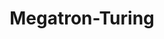 ---
title: Megatron-Turing
link: https://arxiv.org/abs/2201.11990
release:
  month: 10
  year: 2021
training:
  code:
    pretraining:
      value: 1
    finetuning:
      value: N/A
    alignment:
      value: N/A
  data:
    pretraining:
      value: 1
    sft:
      value: N/A
    alignment:
      value: N/A
evaluation:
  code:
    general:
      value: 1
    safety:
      value: N/A
  data:
    utility:
      value: N/A
    safety:
      value: N/A
deployment:
  code:
    inference:
      value: 1
  data:
    weights:
      value: 1

---